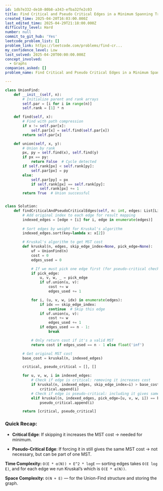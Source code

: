 ```yaml
---
id: 1db7e332-de10-80b8-a343-efba32fe2c03
title: Find Critical and Pseudo Critical Edges in a Minimum Spanning Tree
created_time: 2025-04-20T16:03:00.000Z
last_edited_time: 2025-04-29T21:18:00.000Z
difficulty_level: Hard
number: null
commit_to_git_hub: 'Yes'
leetcode_problem_list: []
problem_link: https://leetcode.com/problems/find-cr...
my_confidence_level: Low
last_solved: 2025-04-20T00:00:00.000Z
concept_involved:
  - Graphs
companies_asked: []
problem_name: Find Critical and Pseudo Critical Edges in a Minimum Spanning Tree

---
```


```python
class UnionFind:
    def __init__(self, n):
        # Initialize parent and rank arrays
        self.par = [i for i in range(n)]
        self.rank = [1] * n

    def find(self, x):
        # Find with path compression
        if x != self.par[x]:
            self.par[x] = self.find(self.par[x])
        return self.par[x]

    def union(self, x, y):
        # Union by rank
        px, py = self.find(x), self.find(y)
        if px == py:
            return False  # Cycle detected
        if self.rank[px] < self.rank[py]:
            self.par[px] = py
        else:
            self.par[py] = px
            if self.rank[px] == self.rank[py]:
                self.rank[px] += 1
        return True  # Union successful


class Solution:
    def findCriticalAndPseudoCriticalEdges(self, n: int, edges: List[List[int]]) -> List[List[int]]:
        # Add original index to each edge for result mapping
        indexed_edges = [edge + [i] for i, edge in enumerate(edges)]
        
        # Sort edges by weight for Kruskal's algorithm
        indexed_edges.sort(key=lambda x: x[2])

        # Kruskal's algorithm to get MST cost
        def kruskal(n, edges, skip_edge_index=None, pick_edge=None):
            uf = UnionFind(n)
            cost = 0
            edges_used = 0

            # If we must pick one edge first (for pseudo-critical check)
            if pick_edge:
                u, v, w, _ = pick_edge
                if uf.union(u, v):
                    cost += w
                    edges_used += 1

            for i, (u, v, w, idx) in enumerate(edges):
                if idx == skip_edge_index:
                    continue  # Skip this edge
                if uf.union(u, v):
                    cost += w
                    edges_used += 1
                if edges_used == n - 1:
                    break

            # Only return cost if it's a valid MST
            return cost if edges_used == n - 1 else float('inf')

        # Get original MST cost
        base_cost = kruskal(n, indexed_edges)

        critical, pseudo_critical = [], []

        for u, v, w, i in indexed_edges:
            # Check if edge is critical: removing it increases cost
            if kruskal(n, indexed_edges, skip_edge_index=i) > base_cost:
                critical.append(i)
            # Check if edge is pseudo-critical: including it gives same cost
            elif kruskal(n, indexed_edges, pick_edge=[u, v, w, i]) == base_cost:
                pseudo_critical.append(i)

        return [critical, pseudo_critical]

```

### Quick Recap:

*   **Critical Edge**: If skipping it increases the MST cost → needed for minimum.

*   **Pseudo-Critical Edge**: If forcing it in still gives the same MST cost → not necessary, but can be part of one MST.

**Time Complexity:** `O(E * α(N)) + E^2 * logE` — sorting edges takes `O(E log E)`, and for each edge we run Kruskal’s which is `O(E * α(N))`.

**Space Complexity:** `O(N + E)` — for the Union-Find structure and storing the graph.
